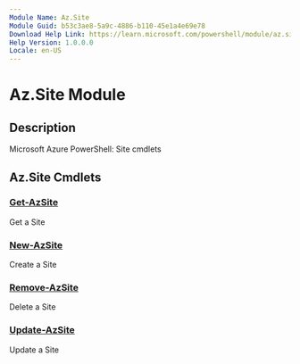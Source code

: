 ```yaml
---
Module Name: Az.Site
Module Guid: b53c3ae8-5a9c-4886-b110-45e1a4e69e78
Download Help Link: https://learn.microsoft.com/powershell/module/az.site
Help Version: 1.0.0.0
Locale: en-US
---
```


# Az.Site Module
## Description
Microsoft Azure PowerShell: Site cmdlets

## Az.Site Cmdlets
### [Get-AzSite](Get-AzSite.md)
Get a Site

### [New-AzSite](New-AzSite.md)
Create a Site

### [Remove-AzSite](Remove-AzSite.md)
Delete a Site

### [Update-AzSite](Update-AzSite.md)
Update a Site

